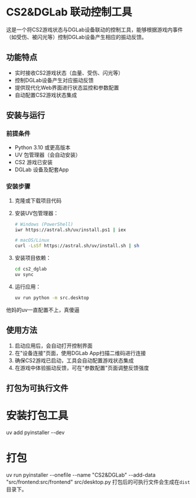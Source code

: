 # CS2&DGLab 联动控制工具

这是一个将CS2游戏状态与DGLab设备联动的控制工具，能够根据游戏内事件（如受伤、被闪光等）控制DGLab设备产生相应的振动反馈。

## 功能特点

- 实时接收CS2游戏状态（血量、受伤、闪光等）
- 控制DGLab设备产生对应振动反馈
- 提供现代化Web界面进行状态监控和参数配置
- 自动配置CS2游戏状态集成

## 安装与运行

### 前提条件

- Python 3.10 或更高版本
- UV 包管理器（会自动安装）
- CS2 游戏已安装
- DGLab 设备及配套App

### 安装步骤

1. 克隆或下载项目代码
2. 安装UV包管理器：
   ```bash
   # Windows (PowerShell)
   iwr https://astral.sh/uv/install.ps1 | iex

   # macOS/Linux
   curl -LsSf https://astral.sh/uv/install.sh | sh
   ```

3. 安装项目依赖：
   ```bash
   cd cs2_dglab
   uv sync
   ```

4. 运行应用：
   ```bash
   uv run python -m src.desktop
   ```
他妈的uv一直配置不上，真傻逼
## 使用方法

1. 启动应用后，会自动打开控制界面
2. 在"设备连接"页面，使用DGLab App扫描二维码进行连接
3. 确保CS2游戏已启动，工具会自动配置游戏状态集成
4. 在游戏中体验振动反馈，可在"参数配置"页面调整反馈强度

## 打包为可执行文件
# 安装打包工具
uv add pyinstaller --dev

# 打包
uv run pyinstaller --onefile --name "CS2&DGLab" --add-data "src/frontend:src/frontend" src/desktop.py
打包后的可执行文件会生成在`dist`目录下。